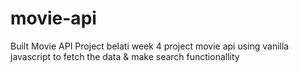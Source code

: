 # movie-api
Built Movie API Project belati week 4 project movie api using vanilla javascript to fetch the data & make search functionallity
